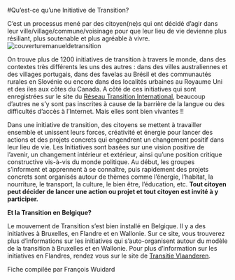 #Qu’est-ce qu’une Initiative de Transition?

C’est un processus mené par des citoyen(ne)s qui ont décidé d’agir dans leur ville/village/commune/voisinage pour que leur lieu de vie devienne plus résiliant, plus soutenable et plus agréable à vivre.
![couverturemanueldetransition](http://www.reseautransition.be/wp-content/uploads/2014/02/new-old-town-800x561x8.png)

On trouve plus de 1200 initiatives de transition à travers le monde, dans des contextes très différents les uns des autres : dans des villes australiennes et des villages portugais, dans des favelas au Brésil et des communautés rurales en Slovénie ou encore dans des localités urbaines au Royaume Uni et des iles aux côtes du Canada. A côté de ces initiatives qui sont enregistrées sur le site du [Réseau Transition International](http://www.transitionnetwork.org/), beaucoup d’autres ne s’y sont pas inscrites à cause de la barrière de la langue ou des difficultés d’accès à l’Internet. Mais elles sont bien vivantes !!

Dans une initiative de transition, des citoyens se mettent à travailler ensemble et unissent leurs forces, créativité et énergie pour lancer des actions et des projets concrets qui engendrent un changement positif dans leur lieu de vie. Les Initiatives sont basées sur une vision positive de l’avenir, un changement intérieur et extérieur, ainsi qu’une position critique constructive vis-à-vis du monde politique. Au début, les groupes s’informent et apprennent à se connaître, puis rapidement des projets concrets sont organisés autour de thèmes comme l’énergie, l’habitat, la nourriture, le transport, la culture, le bien être, l’éducation, etc. **Tout citoyen peut décider de lancer une action ou projet et tout citoyen est invité à y participer.**

**Et la Transition en Belgique?**

Le mouvement de Transition s’est bien installé en Belgique. Il y a des initiatives à Bruxelles, en Flandre et en Wallonie. Sur ce site, vous trouverez plus d’informations sur les initiatives qui s’auto-organisent autour du modèle de la transition à Bruxelles et en Wallonie. Pour plus d’information sur les initiatives en Flandres, rendez vous sur le site de [Transitie Vlaanderen](http://www.transitie.be/r/default.aspx).

Fiche compilée par François Wuidard
